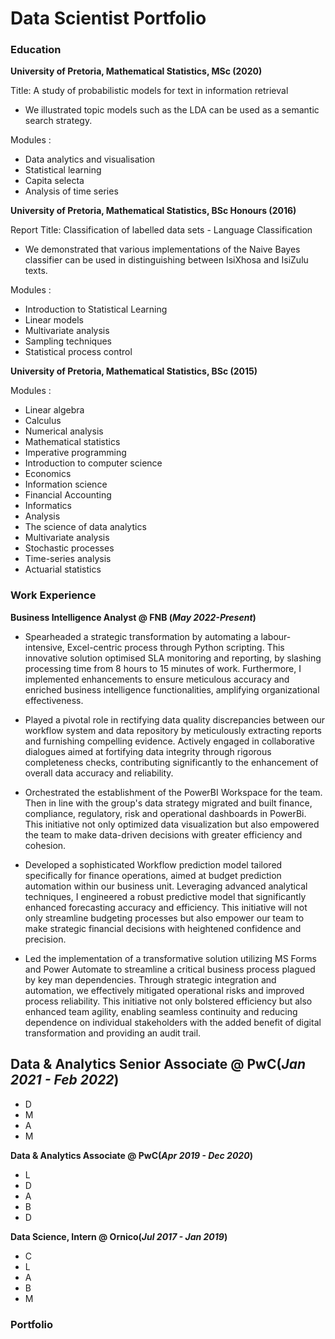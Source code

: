 # Data Scientist Portfolio

### Education 
**University of Pretoria, Mathematical Statistics, MSc (2020)**

Title: A study of probabilistic models for text in information retrieval
<ul>
  <li> We illustrated topic models such as the LDA can be used as a semantic search strategy. </li>
</ul>

Modules :
- Data analytics and visualisation
- Statistical learning
- Capita selecta
- Analysis of time series

**University of Pretoria, Mathematical Statistics, BSc Honours (2016)**

Report Title: Classification of labelled data sets - Language Classification 
<ul>
    <li> We demonstrated that various implementations of the Naive Bayes classifier can be used in distinguishing between IsiXhosa and IsiZulu texts. </li>
</ul>

Modules :
- Introduction to Statistical Learning
- Linear models
- Multivariate analysis
- Sampling techniques
- Statistical process control

**University of Pretoria, Mathematical Statistics, BSc (2015)**

Modules :  
-  Linear algebra
- Calculus
- Numerical analysis
- Mathematical statistics
- Imperative programming
- Introduction to computer science
- Economics
- Information science
- Financial Accounting
- Informatics
- Analysis
- The science of data analytics
- Multivariate analysis
- Stochastic processes
- Time-series analysis
- Actuarial statistics

### Work Experience
**Business Intelligence Analyst @ FNB (_May 2022-Present_)**
- Spearheaded a strategic transformation by automating a labour-intensive, Excel-centric process through Python scripting. This innovative solution optimised SLA monitoring and reporting, by slashing processing time from 8 hours to 15 minutes of work. Furthermore, I implemented enhancements to ensure meticulous accuracy and enriched business intelligence functionalities, amplifying organizational effectiveness.
  
- Played a pivotal role in rectifying data quality discrepancies between our workflow system and data repository by meticulously extracting reports and furnishing compelling evidence. Actively engaged in collaborative dialogues aimed at fortifying data integrity through rigorous completeness checks, contributing significantly to the enhancement of overall data accuracy and reliability.
  
- Orchestrated the establishment of the PowerBI Workspace for the team. Then in line with the group's data strategy migrated and built finance, compliance, regulatory, risk and operational dashboards in PowerBi. This initiative not only optimized data visualization but also empowered the team to make data-driven decisions with greater efficiency and cohesion.
  
-  Developed a sophisticated Workflow prediction model tailored specifically for finance operations, aimed at budget prediction automation within our business unit. Leveraging advanced analytical techniques, I engineered a robust predictive model that significantly enhanced forecasting accuracy and efficiency. This initiative will not only streamline budgeting processes but also empower our team to make strategic financial decisions with heightened confidence and precision.
-  Led the implementation of a transformative solution utilizing MS Forms and Power Automate to streamline a critical business process plagued by key man dependencies. Through strategic integration and automation, we effectively mitigated operational risks and improved process reliability. This initiative not only bolstered efficiency but also enhanced team agility, enabling seamless continuity and reducing dependence on individual stakeholders with the added benefit of digital transformation and providing an audit trail.

**Data & Analytics Senior Associate @ PwC(_Jan 2021 - Feb 2022_)**
-  
- D
- M
- A
- M

**Data & Analytics Associate @ PwC(_Apr 2019 - Dec 2020_)**
- L
- D
- A
- B
- D
  
**Data Science, Intern @ Ornico(_Jul 2017 - Jan 2019_)**
- C
- L
- A
- B
- M
### Portfolio
